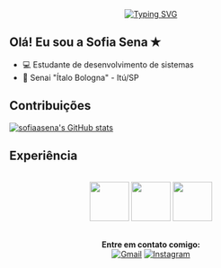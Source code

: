 <div align="center">
  <a href="https://git.io/typing-svg">
    <img src="https://readme-typing-svg.demolab.com?font=Fira+Code&weight=500&size=22&pause=1000&color=ff7ea7&center=true&vCenter=true&random=false&width=524&lines=+Bem+vindo+ao+meu+perfil!" alt="Typing SVG">
  </a>
</div>
<img align="center" alt="" src="./src/header-gif.gif">


## Olá! Eu sou a Sofia Sena ✭
-  💻 Estudante de desenvolvimento de sistemas
-  📍 Senai "Ítalo Bologna" - Itú/SP

## Contribuições
[![sofiaasena's GitHub stats](https://github-readme-stats.vercel.app/api?username=sofiaasena&show_icons=true&theme=omni)](https://github.com/malluaguilar/github-readme-stats)


 ## Experiência
<div align="center" style="display: inline_block"><br>
<img width="70" src="https://cdn.jsdelivr.net/gh/devicons/devicon@latest/icons/python/python-original.svg" />
<img width="70" src="https://cdn.jsdelivr.net/gh/devicons/devicon@latest/icons/html5/html5-original.svg" />
<img width="70" src="https://cdn.jsdelivr.net/gh/devicons/devicon@latest/icons/css3/css3-original.svg" />

## 
<b>Entre em contato comigo:</b>
<br>
  [![Gmail](https://img.shields.io/badge/Gmail-6e3a5d?style=for-the-badge&logo=gmail&logoColor=fff)](mailto:sofiiaseena@gmail.com)
  [![Instagram](https://img.shields.io/badge/Instagram-6e3a5d?style=for-the-badge&logo=instagram&logoColor=fff)](https://www.instagram.com/sofia.sena/)





